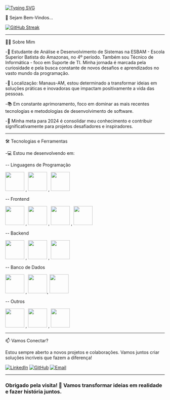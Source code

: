 [![Typing SVG](https://readme-typing-svg.demolab.com?font=Fira+Code&weight=500&size=15&pause=1000&color=F7F7F7&random=false&width=435&lines=Ol%C3%A1+Mundo+%F0%9F%8C%8F!+Eu+sou+o+Alessandro+Windson+%F0%9F%92%BB%F0%9F%96%90%F0%9F%8F%BB)](https://git.io/typing-svg)

🚀 Sejam Bem-Vindos...

[![GitHub Streak](https://streak-stats.demolab.com?user=AlessandroWindson&theme=gotham&locale=pt_BR)](https://git.io/streak-stats)

---

👨‍💻 Sobre Mim

-📖 Estudante de Análise e Desenvolvimento de Sistemas na ESBAM - Escola Superior Batista do Amazonas, no 4º período. Também sou Técnico de Informática - foco em Suporte de TI. Minha jornada é marcada pela curiosidade e pela busca constante de novos desafios e aprendizados no vasto mundo da programação.

-📍 Localização: Manaus-AM, estou determinado a transformar ideias em soluções práticas e inovadoras que impactam positivamente a vida das pessoas.

-📚 Em constante aprimoramento, foco em dominar as mais recentes tecnologias e metodologias de desenvolvimento de software.

-🎯 Minha meta para 2024 é consolidar meu conhecimento e contribuir significativamente para projetos desafiadores e inspiradores.

---

🛠️ Tecnologias e Ferramentas

-💻 Estou me desenvolvendo em:

-- Linguagens de Programação

<img src="https://cdn.jsdelivr.net/gh/devicons/devicon@latest/icons/javascript/javascript-original.svg" width="60" height="60"/> , <img src="https://cdn.jsdelivr.net/gh/devicons/devicon@latest/icons/python/python-original-wordmark.svg" width="60" height="60"/> , <img src="https://cdn.jsdelivr.net/gh/devicons/devicon@latest/icons/java/java-original-wordmark.svg" width="60" height="60"/>

--  Frontend

<img src="https://cdn.jsdelivr.net/gh/devicons/devicon@latest/icons/react/react-original-wordmark.svg" width="60" height="60"/> , <img src="https://cdn.jsdelivr.net/gh/devicons/devicon@latest/icons/bootstrap/bootstrap-original-wordmark.svg" width="60" height="60"/> , <img src="https://cdn.jsdelivr.net/gh/devicons/devicon@latest/icons/html5/html5-original-wordmark.svg" width="60" height="60"/> , <img src="https://cdn.jsdelivr.net/gh/devicons/devicon@latest/icons/css3/css3-plain-wordmark.svg" width="60" height="60"/>
          
          
          

-- Backend

<img src="https://cdn.jsdelivr.net/gh/devicons/devicon@latest/icons/nodejs/nodejs-plain-wordmark.svg" width="60" height="60"/> , <img src="https://cdn.jsdelivr.net/gh/devicons/devicon@latest/icons/express/express-original.svg" width="60" height="60"/> , <img src="https://cdn.jsdelivr.net/gh/devicons/devicon@latest/icons/django/django-plain-wordmark.svg" width="60" height="60"/>

-- Banco de Dados

<img src="https://cdn.jsdelivr.net/gh/devicons/devicon@latest/icons/mysql/mysql-original-wordmark.svg" width="60" height="60"/> , <img src="https://cdn.jsdelivr.net/gh/devicons/devicon@latest/icons/postgresql/postgresql-plain-wordmark.svg" width="60" height="60"/>, <img src="https://cdn.jsdelivr.net/gh/devicons/devicon@latest/icons/mongodb/mongodb-plain-wordmark.svg" width="60" height="60"/>

-- Outros

<img src="https://cdn.jsdelivr.net/gh/devicons/devicon@latest/icons/git/git-plain-wordmark.svg" width="60" height="60"/> , <img src="https://cdn.jsdelivr.net/gh/devicons/devicon@latest/icons/docker/docker-plain-wordmark.svg" width="60" height="60"/> , <img src="https://cdn.jsdelivr.net/gh/devicons/devicon@latest/icons/amazonwebservices/amazonwebservices-plain-wordmark.svg" width="60" height="60"/>


---

📫 Vamos Conectar?

Estou sempre aberto a novos projetos e colaborações. Vamos juntos criar soluções incríveis que fazem a diferença!

[![LinkedIn](https://img.shields.io/badge/LinkedIn-Alessandro%20Windson-blue?style=for-the-badge&logo=linkedin)](https://www.linkedin.com/in/alessandro-windson-m-martins-41b908133/)
[![GitHub](https://img.shields.io/badge/GitHub-Alessandro%20Windson-lightgrey?style=for-the-badge&logo=github)](https://github.com/AlessandroWindson)
[![Email](https://img.shields.io/badge/Email-alessandrowindsonmm@gmail.com-red?style=for-the-badge&logo=gmail)](mailto:alessandrowindsonmm@gmail.com)

---

### Obrigado pela visita! 🤝 Vamos transformar ideias em realidade e fazer história juntos.
